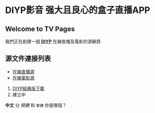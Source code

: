 # DIYP影音 强大且良心的盒子直播APP
## Welcome to TV Pages

我們正在創建一個 [**DIYP**](https://tvsee.github.io/diyp/diyp.html) 在線直播及電影的源網頁

 

## 源文件連接列表

 
- [在線直播源](http://tvsee.github.io/diyp/tv.txt)
- [在線電影源](http://tvsee.github.io/diyp/mov.txt)

1. [DIYP經典版下載](http://tvsee.github.io/diyp/DIYP%E5%BD%B1%E9%9F%B3%E7%BB%8F%E5%85%B8%E7%89%88.apk)
2. 建立中

**中文** 分 _簡體_ 和 `繁體` 你是哪個？

 
